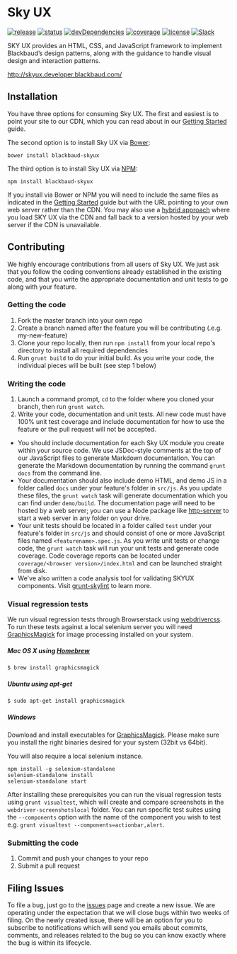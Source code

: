 # Sky UX

[![release](https://img.shields.io/bower/v/blackbaud-skyux.svg)](http://skyux.developer.blackbaud.com)
[![status](https://travis-ci.org/blackbaud/skyux.svg?branch=master)](https://travis-ci.org/blackbaud/skyux)
[![devDependencies](https://david-dm.org/blackbaud/skyux/dev-status.svg)](https://david-dm.org/blackbaud/skyux#info=devDependencies)
[![coverage](https://coveralls.io/repos/blackbaud/skyux/badge.svg?branch=master&service=github)](https://coveralls.io/github/blackbaud/skyux?branch=master)
[![license](https://img.shields.io/badge/license-MIT-blue.svg)](https://github.com/blackbaud/skyux/blob/master/LICENSE)
[![Slack](https://blackbaud-skyux-slackin.herokuapp.com/badge.svg)](https://blackbaud-skyux-slackin.herokuapp.com/)

SKY UX provides an HTML, CSS, and JavaScript framework to implement Blackbaud’s design patterns, along with the guidance to handle visual design and interaction patterns.

http://skyux.developer.blackbaud.com/

## Installation

You have three options for consuming Sky UX.  The first and easiest is to point your site to our CDN, which you can read about in our [Getting Started](http://skyux.developer.blackbaud.com/getting-started/start-a-project/#create-a-page) guide.

The second option is to install Sky UX via [Bower](http://bower.io/search/?q=blackbaud-skyux):

    bower install blackbaud-skyux

The third option is to install Sky UX via [NPM](https://www.npmjs.com/package/blackbaud-skyux):

    npm install blackbaud-skyux

If you install via Bower or NPM you will need to include the same files as indicated in the [Getting Started](http://skyux.developer.blackbaud.com/getting-started/start-a-project/#create-a-page) guide but with the URL pointing to your own web server rather than the CDN.  You may also use a [hybrid approach](http://skyux.developer.blackbaud.com/blog/2016-01-06/) where you load SKY UX via the CDN and fall back to a version hosted by your web server if the CDN is unavailable.

## Contributing

We highly encourage contributions from all users of Sky UX.  We just ask that you follow the coding conventions already established in the existing code, and that you write the appropriate documentation and unit tests to go along with your feature.

### Getting the code

1. Fork the master branch into your own repo
2. Create a branch named after the feature you will be contributing (.e.g. my-new-feature)
3. Clone your repo locally, then run `npm install` from your local repo's directory to install all required dependencies
4. Run `grunt build` to do your initial build.  As you write your code, the individual pieces will be built (see step 1 below)

### Writing the code

1. Launch a command prompt, `cd` to the folder where you cloned your branch, then run `grunt watch`.  
2. Write your code, documentation and unit tests.  All new code must have 100% unit test coverage and include documentation for how to use the feature or the pull request will not be accepted.  

  - You should include documentation for each Sky UX module you create within your source code. We use JSDoc-style comments at the top of our JavaScript files to generate Markdown documentation. You can generate the Markdown documentation by running the command `grunt docs` from the command line.
  - Your documentation should also include demo HTML, and demo JS in a folder called `docs` under your feature's folder in `src/js`.  As you update these files, the `grunt watch` task will generate documentation which you can find under `demo/build`.  The documentation page will need to be hosted by a web server; you can use a Node package like [http-server](https://github.com/indexzero/http-server) to start a web server in any folder on your drive.
  - Your unit tests should be located in a folder called `test` under your feature's folder in `src/js` and should consist of one or more JavaScript files named `<featurename>.spec.js`.  As you write unit tests or change code, the `grunt watch` task will run your unit tests and generate code coverage.  Code coverage reports can be located under `coverage/<browser version>/index.html` and can be launched straight from disk.
  - We've also written a code analysis tool for validating SKYUX components.  Visit [grunt-skylint](https://github.com/blackbaud/grunt-skylint) to learn more.

### Visual regression tests

We run visual regression tests through Browserstack using [webdrivercss](https://github.com/webdriverio/webdrivercss). To run these tests against a local selenium server you will need [GraphicsMagick](http://www.graphicsmagick.org/) for image processing installed on your system.

##### Mac OS X using [Homebrew](http://mxcl.github.io/homebrew/)
```sh
$ brew install graphicsmagick
```

##### Ubuntu using apt-get
```sh
$ sudo apt-get install graphicsmagick
```

##### Windows

Download and install executables for [GraphicsMagick](http://www.graphicsmagick.org/download.html).
Please make sure you install the right binaries desired for your system (32bit vs 64bit).

You will also require a local selenium instance.
```
npm install -g selenium-standalone
selenium-standalone install
selenium-standalone start
```

After installing these prerequisites you can run the visual regression tests using `grunt visualtest`, which will create and compare screenshots in the `webdriver-screenshotslocal` folder. You can run specific test suites using the `--components` option with the name of the component you wish to test e.g. `grunt visualtest --components=actionbar,alert`.

### Submitting the code

1. Commit and push your changes to your repo
2. Submit a pull request

## Filing Issues

To file a bug, just go to the [issues](https://github.com/blackbaud/skyux/issues) page and create a new issue. We are operating under the expectation that we will close bugs within two weeks of filing. On the newly created issue, there will be an option for you to subscribe to notifications which will send you emails about commits, comments, and releases related to the bug so you can know exactly where the bug is within its lifecycle.
